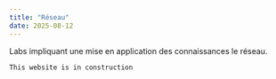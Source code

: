 ```yaml
---
title: "Réseau"
date: 2025-08-12
---
```

Labs impliquant une mise en application des connaissances le réseau.

``` 
This website is in construction
``` 